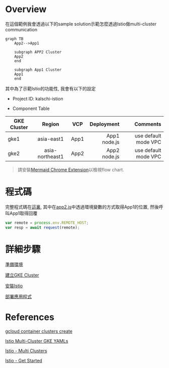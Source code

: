 Overview
=======

在這個範例我會透過以下的sample solution示範怎麼透過Istio做multi-cluster communication

```mermaid
graph TB
    App2-->App1

    subgraph APP2 Cluster
    App2
    end

    subgraph App1 Cluster
    App1
    end
```

其中為了示範Istio的功能性, 我會有以下的設定

- Project ID: kalschi-istion

- Component Table

|GKE Cluster|Region|VCP|Deployment|Comments|
|----------|:-------------:|:-------------:|------:|------:|
|gke1|asia-east1|App1|App1 node.js|use default mode VPC|
|gke2|asia-northeast1|App2|App2 node.js|use default mode VPC|

>請安裝[Mermaid Chrome Extension](https://chrome.google.com/webstore/detail/mermaid-diagrams/phfcghedmopjadpojhmmaffjmfiakfil)以檢視flow chart.

程式碼
=====
完整程式碼在[這裏](./src), 其中在[app2.js](./src/app2/app2.js)中透過環境變數的方式取得App1的位置, 然後呼叫App1取得回覆

```javascript
var remote = process.env.REMOTE_HOST;
var resp = await request(remote);
```

詳細步驟
======

[準備環境](./00-setup-environment/readme.md)

[建立GKE Cluster](./01-create-clusters/readme.md)

[安裝Istio](./02-install-istio/readme.md)

[部署應用程式](./03-deploy-apps/readme.md)


References
==========
[gcloud container clusters create](https://cloud.google.com/sdk/gcloud/reference/container/clusters/create#--username)

[Istio Multi-Cluster GKE YAMLs](https://github.com/GoogleCloudPlatform/istio-multicluster-gke/tree/master/istio-multi-controlplane/istio)

[Istio - Multi Clusters](https://istio.io/docs/setup/install/multicluster/gateways/)

[Istio - Get Started](https://istio.io/docs/setup/getting-started/#bookinfo)